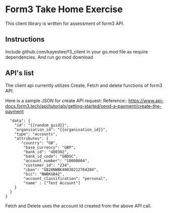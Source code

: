 # Form3 Take Home Exercise
This client library is written for assessment of form3 API. 

## Instructions
Include github.com/kayestee/f3_client in your go.mod file as require dependencies.
And run go mod download 

## API's list
The client api currently utilizes Create, Fetch and delete functions of form3 API.

Here is a sample JSON for create API request:
Reference:: https://www.api-docs.form3.tech/api/tutorials/getting-started/send-a-payment/create-the-payment

``` {
  "data": {
    "id": "{{random_guid}}",
    "organisation_id": "{{organisation_id}}",
    "type": "accounts",
    "attributes": {
       "country": "GB",
        "base_currency": "GBP",
        "bank_id": "400302",
        "bank_id_code": "GBDSC",
        "account_number": "10000004",
        "customer_id": "234",
        "iban": "GB28NWBK40030212764204",
        "bic": "NWBKGB42",
        "account_classification": "personal",
        "name" : ["Test Account"]
    }
  }
}
```

Fetch and Delete uses the account Id created from the above API call.

